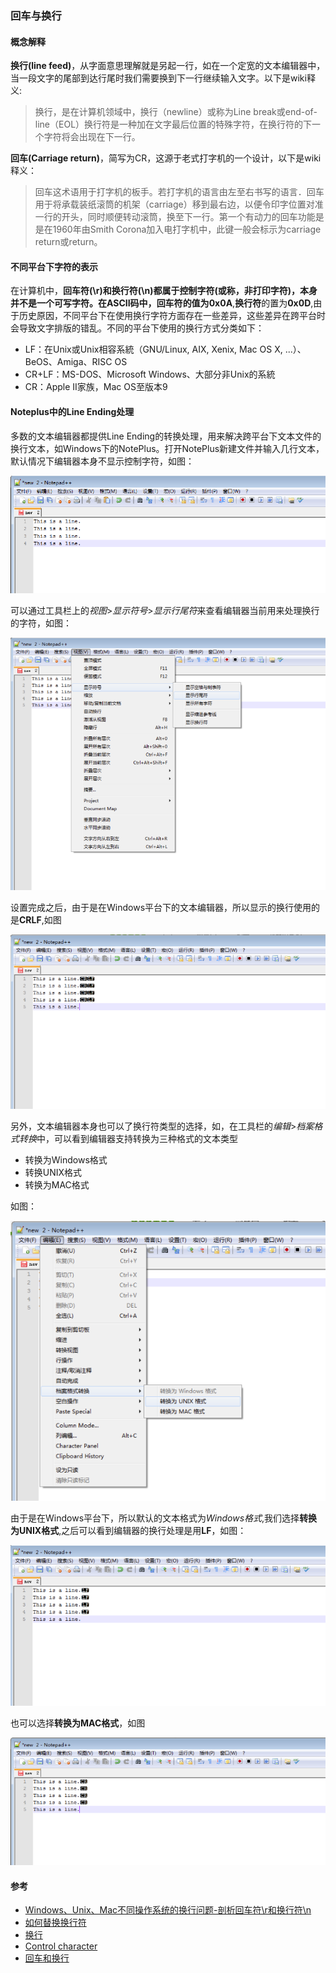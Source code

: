 ### 回车与换行

#### 概念解释

**换行(line feed)**，从字面意思理解就是另起一行，如在一个定宽的文本编辑器中，当一段文字的尾部到达行尾时我们需要换到下一行继续输入文字。以下是wiki释义:
>换行，是在计算机领域中，换行（newline）或称为Line break或end-of-line（EOL）换行符是一种加在文字最后位置的特殊字符，在换行符的下一个字符将会出现在下一行。

**回车(Carriage return)**，简写为CR，这源于老式打字机的一个设计，以下是wiki释义：
>回车这术语用于打字机的板手。若打字机的语言由左至右书写的语言．回车用于将承载装纸滚筒的机架（carriage）移到最右边，以便令印字位置对准一行的开头，同时顺便转动滚筒，换至下一行。第一个有动力的回车功能是是在1960年由Smith Corona加入电打字机中，此键一般会标示为carriage return或return。

#### 不同平台下字符的表示
在计算机中，**回车符(\r)**和**换行符(\n)**都属于控制字符(或称，非打印字符)，本身并不是一个可写字符。在ASCII码中，**回车符**的值为**0x0A**,**换行符**的置为**0x0D**,由于历史原因，不同平台下在使用换行字符方面存在一些差异，这些差异在跨平台时会导致文字排版的错乱。不同的平台下使用的换行方式分类如下：

+ LF：在Unix或Unix相容系統（GNU/Linux, AIX, Xenix, Mac OS X, ...）、BeOS、Amiga、RISC OS
+ CR+LF：MS-DOS、Microsoft Windows、大部分非Unix的系統
+ CR：Apple II家族，Mac OS至版本9


#### Noteplus中的Line Ending处理

多数的文本编辑器都提供Line Ending的转换处理，用来解决跨平台下文本文件的换行文本，如Windows下的NotePlus。打开NotePlus新建文件并输入几行文本，默认情况下编辑器本身不显示控制字符，如图：

![1](1.png)

可以通过工具栏上的*视图*>*显示符号*>*显示行尾符*来查看编辑器当前用来处理换行的字符，如图：

![2](2.png)

设置完成之后，由于是在Windows平台下的文本编辑器，所以显示的换行使用的是**CRLF**,如图

![3](3.png)

另外，文本编辑器本身也可以了换行符类型的选择，如，在工具栏的*编辑*>*档案格式转换*中，可以看到编辑器支持转换为三种格式的文本类型

+ 转换为Windows格式
+ 转换UNIX格式
+ 转换为MAC格式

如图：

![4](4.png)

由于是在Windows平台下，所以默认的文本格式为*Windows格式*,我们选择**转换为UNIX格式**,之后可以看到编辑器的换行处理是用**LF**，如图：

![5](5.png)

也可以选择**转换为MAC格式**，如图

![6](6.png)

#### 参考

+ [Windows、Unix、Mac不同操作系统的换行问题-剖析回车符\r和换行符\n](http://blog.csdn.net/tskyfree/article/details/8121951)
+ [如何替换换行符](http://sourceforge.net/p/notepad-plus/discussion/1290589/thread/beb5c565/)
+ [换行](http://zh.wikipedia.org/wiki/%E6%8F%9B%E8%A1%8C)
+ [Control character](http://en.wikipedia.org/wiki/Control_character)
+ [回车和换行](http://www.ruanyifeng.com/blog/2006/04/post_213.html)
